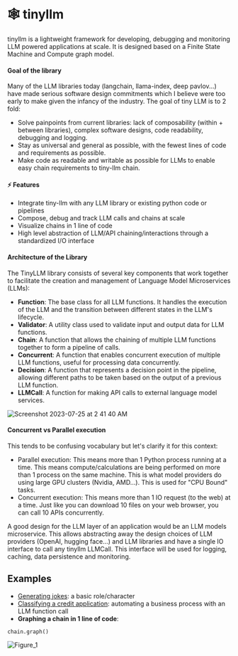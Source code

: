 # 🕸️ tinyllm
tinyllm is a lightweight framework for developing, debugging and monitoring LLM powered applications at scale. It is designed based on a Finite State Machine and Compute graph model. 

#### Goal of the library
Many of the LLM libraries today (langchain, llama-index, deep pavlov...) have made serious software design commitments which I believe were too early to make given the infancy of the industry. The goal of tiny LLM is to 2 fold:
* Solve painpoints from current libraries: lack of composability (within + between libraries), complex software designs, code readability, debugging and logging.
* Stay as universal and general as possible, with the fewest lines of code and requirements as possible.
* Make code as readable and writable as possible for LLMs to enable easy chain requirements to tiny-llm chain.

#### ⚡ Features
* Integrate tiny-llm with any LLM library or existing python code or pipelines
* Compose, debug and track LLM calls and chains at scale
* Visualize chains in 1 line of code
* High level abstraction of LLM/API chaining/interactions through a standardized I/O interface

#### Architecture of the Library
The TinyLLM library consists of several key components that work together to facilitate the creation and management of Language Model Microservices (LLMs):
* **Function**: The base class for all LLM functions. It handles the execution of the LLM and the transition between different states in the LLM's lifecycle.
* **Validator**: A utility class used to validate input and output data for LLM functions.
* **Chain**: A function that allows the chaining of multiple LLM functions together to form a pipeline of calls.
* **Concurrent**: A function that enables concurrent execution of multiple LLM functions, useful for processing data concurrently.
* **Decision**: A function that represents a decision point in the pipeline, allowing different paths to be taken based on the output of a previous LLM function.
* **LLMCall**: A function for making API calls to external language model services.

![Screenshot 2023-07-25 at 2 41 40 AM](https://github.com/zozoheir/tiny-llm/assets/42655961/73ab8f68-faaf-4bda-96cb-0703bc8a911a)


#### Concurrent vs Parallel execution
This tends to be confusing vocabulary but let's clarify it for this context:
- Parallel execution: This means more than 1 Python process running at a time. This means compute/calculations are being performed on more than 1 process on the same machine. This is what model providers do using large GPU clusters (Nvidia, AMD...). This is used for "CPU Bound" tasks.
- Concurrent execution: This means more than 1 IO request (to the web) at a time. Just like you can download 10 files on your web browser, you can call 10 APIs concurrently.

A good design for the LLM layer of an application would be an LLM models microservice. This allows abstracting away the design choices of LLM providers (OpenAI, hugging face...) and LLM libraries and have a single IO interface to call any tinyllm LLMCall. This interface will be used for logging, caching, data persistence and monitoring.

## Examples
*  [Generating jokes](https://github.com/zozoheir/tiny-llm/blob/main/tinyllm/examples/credit_analysis.py): a basic role/character
*  [Classifying a credit application](https://github.com/zozoheir/tiny-llm/blob/main/tinyllm/examples/credit_analysis.py): automating a business process with an LLM function call
*  **Graphing a chain in 1 line of code**:
```python
chain.graph()
```
![Figure_1](https://github.com/zozoheir/tiny-llm/assets/42655961/c49669dd-a1b1-4a9c-ab9c-2029628a6b3c)


